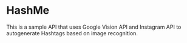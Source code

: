 # HashMe
This is a sample API that uses Google Vision API and Instagram API to autogenerate Hashtags based on image recognition.
